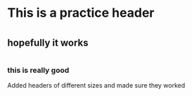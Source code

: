 # <h1> This is a practice header
# <h2> hopefully it works
# <h3> this is really good
Added headers of different sizes and made sure they worked
